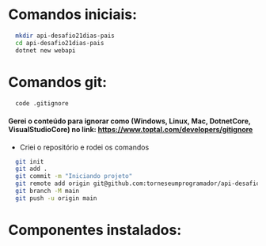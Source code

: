 # Comandos iniciais:
``` bash
  mkdir api-desafio21dias-pais
  cd api-desafio21dias-pais
  dotnet new webapi
```

# Comandos git:
``` bash
  code .gitignore 
```
#### Gerei o conteúdo para ignorar como (Windows, Linux, Mac, DotnetCore, VisualStudioCore) no link: https://www.toptal.com/developers/gitignore
- Criei o repositório e rodei os comandos

``` bash
  git init
  git add .
  git commit -m "Iniciando projeto"
  git remote add origin git@github.com:torneseumprogramador/api-desafio21dias-pais.git
  git branch -M main
  git push -u origin main
```

# Componentes instalados:
``` bash
```